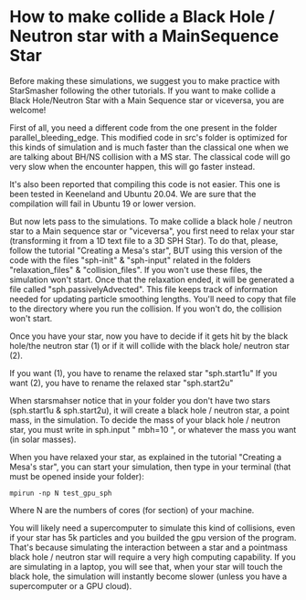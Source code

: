 # How to make collide a Black Hole / Neutron star with a MainSequence Star

Before making these simulations, we suggest you to make practice with StarSmasher following the other tutorials. If you want to make collide a Black Hole/Neutron Star with a Main Sequence star or viceversa, you are welcome!

First of all, you need a different code from the one present in the folder parallel_bleeding_edge. This modified code in src's folder is optimized for this kinds of simulation and is much faster than the classical one when we are talking about BH/NS collision with a MS star. The classical code will go very slow when the encounter happen, this will go faster instead.

It's also been reported that compiling this code is not easier. This one is been tested in Keeneland and Ubuntu 20.04. We are sure that the compilation will fail in Ubuntu 19 or lower version.

But now lets pass to the simulations. To make collide a black hole / neutron star to a Main sequence star or "viceversa", you first need to relax your star (transforming it from a 1D text file to a 3D SPH Star). To do that, please, follow the tutorial "Creating a Mesa's star", BUT using this version of the code with the files "sph-init" & "sph-input" related in the folders "relaxation_files" & "collision_files". If you won't use these files, the simulation won't start. Once that the relaxation ended, it will be generated a file called "sph.passivelyAdvected". This file keeps track of information needed for updating particle smoothing lengths. You'll need to copy that file to the directory where you run the collision. If you won't do, the collision won't start.

Once you have your star, now you have to decide if it gets hit by the black hole/the neutron star (1) or if it will collide with the black hole/ neutron star (2).

If you want (1), you have to rename the relaxed star "sph.start1u" If you want (2), you have to rename the relaxed star "sph.start2u"

When starsmahser notice that in your folder you don't have two stars (sph.start1u & sph.start2u), it will create a black hole / neutron star, a point mass, in the simulation. To decide the mass of your black hole / neutron star, you must write in sph.input " mbh=10 ", or whatever the mass you want (in solar masses). 

When you have relaxed your star, as explained in the tutorial "Creating a Mesa's star", you can start your simulation, then type in your terminal (that must be opened inside your folder):

```
mpirun -np N test_gpu_sph
```

Where N are the numbers of cores (for section) of your machine.

You will likely need a supercomputer to simulate this kind of collisions, even if your star has 5k particles and you builded the gpu version of the program. That's because simulating the interaction between a star and a pointmass black hole / neutron star will require a very high computing capability. If you are simulating in a laptop, you will see that, when your star will touch the black hole, the simulation will instantly become slower (unless you have a supercomputer or a GPU cloud).
